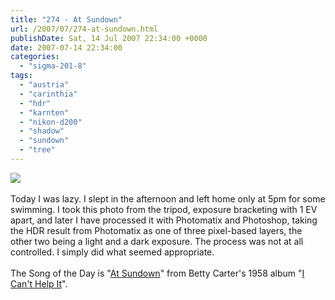 ```yaml
---
title: "274 - At Sundown"
url: /2007/07/274-at-sundown.html
publishDate: Sat, 14 Jul 2007 22:34:00 +0000
date: 2007-07-14 22:34:00
categories: 
  - "sigma-201-8"
tags: 
  - "austria"
  - "carinthia"
  - "hdr"
  - "karnten"
  - "nikon-d200"
  - "shadow"
  - "sundown"
  - "tree"
---
```

<a href="https://d25zfm9zpd7gm5.cloudfront.net/1200x1200/2007/20070714_194036_ps.jpg"><img src="https://d25zfm9zpd7gm5.cloudfront.net/0600x0600/2007/20070714_194036_ps.jpg"/></a><br/><br/>Today I was lazy. I slept in the afternoon and left home only at 5pm for some swimming. I took this photo from the tripod, exposure bracketing with 1 EV apart, and later I have processed it with Photomatix and Photoshop, taking the HDR result from Photomatix as one of three pixel-based layers, the other two being a light and a dark exposure. The process was not at all controlled. I simply did what seemed appropriate.<br/><br/>The Song of the Day is "<a href="http://www.spiritofsinatra.com/pages/Lyrics/a/At_Sundown.htm" target="_blank">At Sundown</a>" from Betty Carter's 1958 album "<a href="http://www.amazon.com/I-Cant-Help-Betty-Carter/dp/B000003N6D" target="_blank">I Can't Help It</a>".
